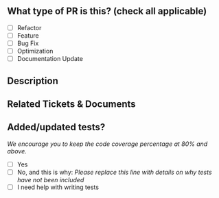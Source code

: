 <!--
     For Work In Progress Pull Requests, please use the Draft PR feature,
     see https://github.blog/2019-02-14-introducing-draft-pull-requests/ for further details.

     For a timely review/response, please avoid force-pushing additional
     commits if your PR already received reviews or comments.

     Before submitting a Pull Request, please ensure you've done the following:
     - 📖 Read the Forem Contributing Guide: https://developers.forem.com/contributing-guide/forem#create-a-pull-request
     - 📖 Read the Forem Code of Conduct: https://github.com/forem/forem/blob/main/CODE_OF_CONDUCT.md
     - 👷‍♀️ Create small PRs. In most cases this will be possible.
     - ✅ Provide tests for your changes.
     - 📝 Use descriptive commit messages.
     - 📗 Update any related documentation and include any relevant screenshots.

-->

## What type of PR is this? (check all applicable)

- [ ] Refactor
- [ ] Feature
- [ ] Bug Fix
- [ ] Optimization
- [ ] Documentation Update

## Description


## Related Tickets & Documents


## Added/updated tests?
_We encourage you to keep the code coverage percentage at 80% and above._

- [ ] Yes
- [ ] No, and this is why: _Please replace this line with details on why tests
      have not been included_
- [ ] I need help with writing tests
